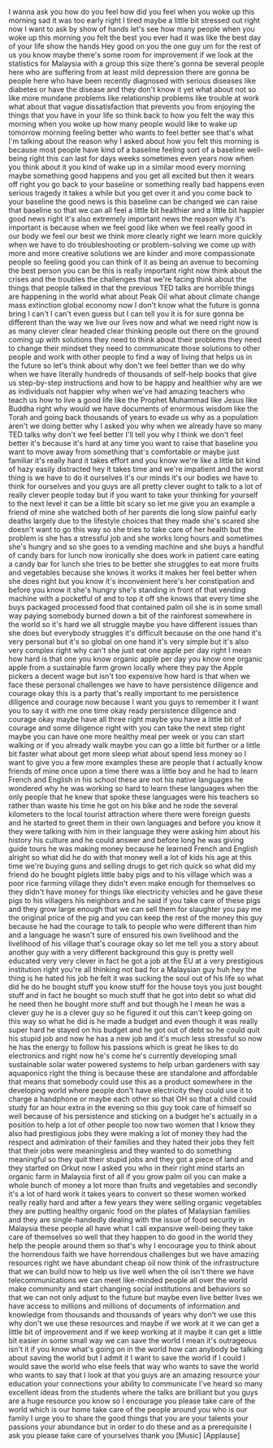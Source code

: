 
I wanna ask you how do you feel how did
you feel when you woke up this morning
sad it was too early right I tired maybe
a little bit stressed out right now I
want to ask by show of hands let&#39;s see
how many people when you woke up this
morning you felt the best you ever had
it was like the best day of your life
show the hands Hey good on you the one
guy um for the rest of us you know maybe
there&#39;s some room for improvement if we
look at the statistics for Malaysia with
a group this size there&#39;s gonna be
several people here who are suffering
from at least mild depression there are
gonna be people here who have been
recently diagnosed with serious diseases
like diabetes or have the disease and
they don&#39;t know it yet
what about not so like more mundane
problems like relationship problems like
trouble at work what about that vague
dissatisfaction that prevents you from
enjoying the things that you have in
your life so think back to how you felt
the way this morning when you woke up
how many people would like to wake up
tomorrow morning feeling better who
wants to feel better see that&#39;s what I&#39;m
talking about the reason why I asked
about how you felt this morning is
because most people have kind of a
baseline feeling sort of a baseline
well-being right this can last for days
weeks sometimes even years now when you
think about it you kind of wake up in a
similar mood every morning maybe
something good happens and you get all
excited but then it wears off right you
go back to your baseline or something
really bad happens even serious tragedy
it takes a while but you get over it and
you come back to your baseline the good
news is this baseline can be changed we
can raise that baseline so that we can
all
feel a little bit healthier and a little
bit happier good news right
it&#39;s also extremely important news the
reason why it&#39;s important is because
when we feel good like when we feel
really good in our body we feel our best
we think more clearly right we learn
more quickly when we have to do
troubleshooting or problem-solving we
come up with more and more creative
solutions we are kinder and more
compassionate people
so feeling good you can think of it as
being an avenue to becoming the best
person you can be this is really
important right now
think about the crises and the troubles
the challenges that we&#39;re facing think
about the things that people talked in
that the previous TED talks are horrible
things are happening in the world
what about Peak Oil what about climate
change mass extinction global economy
now I don&#39;t know what the future is
gonna bring I can&#39;t I can&#39;t even guess
but I can tell you it is for sure gonna
be different than the way we live our
lives now and what we need right now is
as many clever clear headed clear
thinking people out there on the ground
coming up with solutions they need to
think about their problems they need to
change their mindset they need to
communicate those solutions to other
people and work with other people to
find a way of living that helps us in
the future so let&#39;s think about why
don&#39;t we feel better than we do why when
we have literally hundreds of thousands
of self-help books that give us
step-by-step instructions and how to be
happy and healthier why are we as
individuals not happier why when we&#39;ve
had amazing teachers who teach us how to
live a good life like the Prophet
Muhammad like Jesus like Buddha right
why would we have
documents of enormous wisdom like the
Torah and going back thousands of years
to evade us why as a population aren&#39;t
we doing better why I asked you why when
we already have so many TED talks
why don&#39;t we feel better I&#39;ll tell you
why I think we don&#39;t feel better it&#39;s
because it&#39;s hard at any time you want
to raise that baseline you want to move
away from something that&#39;s comfortable
or maybe just familiar it&#39;s really hard
it takes effort and you know we&#39;re like
a little bit kind of hazy easily
distracted hey it takes time and we&#39;re
impatient and the worst thing is we have
to do it ourselves it&#39;s our minds it&#39;s
our bodies we have to think for
ourselves and you guys are all pretty
clever ought to talk to a lot of really
clever people today but if you want to
take your thinking for yourself to the
next level it can be a little bit scary
so let me give you an example a friend
of mine she watched both of her parents
die long slow painful early deaths
largely due to the lifestyle choices
that they made she&#39;s scared she doesn&#39;t
want to go this way so she tries to take
care of her health but the problem is
she has a stressful job and she works
long hours and sometimes she&#39;s hungry
and so she goes to a vending machine and
she buys a handful of candy bars for
lunch now ironically she does work in
patient care eating a candy bar for
lunch she tries to be better she
struggles to eat more fruits and
vegetables because she knows it works it
makes her feel better when she does
right but you know it&#39;s inconvenient
here&#39;s her constipation and before you
know it she&#39;s hungry she&#39;s standing in
front of that vending machine with a
pocketful of
and to top it off she knows that every
time she buys packaged processed food
that contained palm oil she is in some
small way paying somebody burned down a
bit of the rainforest somewhere in the
world so it&#39;s hard
we all struggle maybe you have different
issues than she does but everybody
struggles it&#39;s difficult because on the
one hand it&#39;s very personal but it&#39;s so
global on one hand it&#39;s very simple but
it&#39;s also very complex right why can&#39;t
she just eat one apple per day right I
mean how hard is that one you know
organic apple per day you know one
organic apple from a sustainable farm
grown locally where they pay the Apple
pickers a decent wage but isn&#39;t too
expensive how hard is that when we face
these personal challenges we have to
have persistence diligence and courage
okay this is a party that&#39;s really
important to me persistence diligence
and courage now because I want you guys
to remember it I want you to say it with
me one time okay ready
persistence diligence and courage okay
maybe have all three right maybe you
have a little bit of courage and some
diligence right with you can take the
next step right maybe you can have one
more healthy meal per week or you can
start walking or if you already walk
maybe you can go a little bit further or
a little bit faster
what about get more sleep what about
spend less money so I want to give you a
few more examples these are people that
I actually know friends of mine once
upon a time there was a little boy and
he had to learn French and English in
his school these are not his native
languages
he wondered why he was working so hard
to learn these languages when the only
people that he knew that spoke these
languages were his teachers so rather
than waste his time
he got on his bike and he rode the
several kilometers to the local tourist
attraction where there were foreign
guests and he started to greet them in
their own languages and before you know
it they were talking with him in their
language they were asking him about his
history his culture and he could answer
and before long he was giving guide
tours he was making money because he
learned French and English alright so
what did he do with that money well a
lot of kids his age at this time we&#39;re
buying guns and selling drugs to get
rich quick so what did my friend do he
bought piglets little baby pigs and to
his village which was a poor rice
farming village they didn&#39;t even make
enough for themselves so they didn&#39;t
have money for things like electricity
vehicles and he gave these pigs to his
villagers his neighbors and he said if
you take care of these pigs and they
grow large enough that we can sell them
for slaughter you pay me the original
price of the pig and you can keep the
rest of the money this guy because he
had the courage to talk to people who
were different than him and a language
he wasn&#39;t sure of ensured his own
livelihood and the livelihood of his
village that&#39;s courage okay so let me
tell you a story about another guy with
a very different background this guy is
pretty well educated very very clever in
fact he got a job at the EU at a very
prestigious institution right you&#39;re all
thinking not bad for a Malaysian guy huh
hey the thing is he hated his job he
felt it was sucking the soul out of his
life so what did he do he bought stuff
you know stuff for the house toys you
just bought stuff and in fact he bought
so much stuff that he got into debt so
what did he need then he bought more
stuff and but though he I mean he was a
clever guy he is a clever guy so he
figured it out this can&#39;t keep going on
this way so what he did is he made a
budget and even though it was really
super hard he stayed on his budget and
he got out of debt so he could quit his
stupid job and now he has a new job and
it&#39;s much less stressful so now he has
the energy to follow his passions which
is great he likes to do electronics
and right now he&#39;s come he&#39;s currently
developing small sustainable solar water
powered systems to help urban gardeners
with say aquaponics right the thing is
because these are standalone and
affordable that means that somebody
could use this as a product somewhere in
the developing world where people don&#39;t
have electricity they could use it to
charge a handphone or maybe each other
so that OH
so that a child could study for an hour
extra in the evening so this guy took
care of himself so well because of his
persistence and sticking on a budget
he&#39;s actually in a position to help a
lot of other people too now two women
that I know they also had prestigious
jobs they were making a lot of money
they had the respect and admiration of
their families and they hated their jobs
they felt that their jobs were
meaningless and they wanted to do
something meaningful so they quit their
stupid jobs and they got a piece of land
and they started on Orkut now I asked
you who in their right mind starts an
organic farm in Malaysia first of all if
you grow palm oil you can make a whole
bunch of money a lot more than fruits
and vegetables and secondly it&#39;s a lot
of hard work it takes years to convert
so these women worked really really hard
and
after a few years they were selling
organic vegetables they are putting
healthy organic food on the plates of
Malaysian families and they are
single-handedly dealing with the issue
of food security in Malaysia these
people all have what I call expansive
well-being they take care of themselves
so well that they happen to do good in
the world they help the people around
them so that&#39;s why I encourage you to
think about the horrendous faith we have
horrendous challenges but we have
amazing resources right we have abundant
cheap oil now think of the
infrastructure that we can build now to
help us live well when the oil isn&#39;t
there we have telecommunications we can
meet like-minded people all over the
world make community and start changing
social institutions and behaviors so
that we can not only adjust to the
future but maybe even live better lives
we have access to millions and millions
of documents of information and
knowledge from thousands and thousands
of years why don&#39;t we use this why don&#39;t
we use these resources and maybe if we
work at it we can get a little bit of
improvement and if we keep working at it
maybe it can get a little bit easier in
some small way we can save the world
I mean it&#39;s outrageous isn&#39;t it if you
know what&#39;s going on in the world how
can anybody be talking about saving the
world but I admit it I want to save the
world if I could I would save the world
who else feels that way who wants to
save the world
who wants to say that I look at that you
guys are an amazing resource your
education your connections your ability
to communicate I&#39;ve heard so many
excellent ideas from the students where
the talks are brilliant but you guys are
a huge resource you know so I encourage
you please
take care of the world which is our home
take care of the people around you who
is our family I urge you to share the
good things that you are your talents
your passions your abundance but in
order to do these and as a prerequisite
I ask you please take care of yourselves
thank you
[Music]
[Applause]

